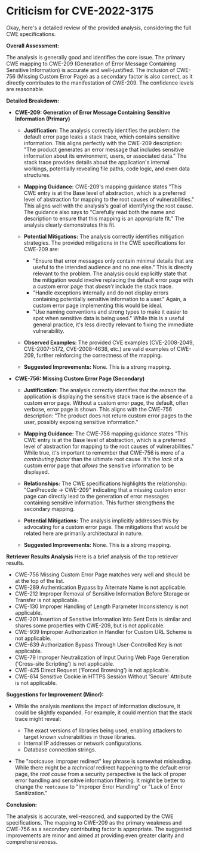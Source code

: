 # Criticism for CVE-2022-3175

Okay, here's a detailed review of the provided analysis, considering the full CWE specifications.

**Overall Assessment:**

The analysis is generally good and identifies the core issue. The primary CWE mapping to CWE-209 (Generation of Error Message Containing Sensitive Information) is accurate and well-justified. The inclusion of CWE-756 (Missing Custom Error Page) as a secondary factor is also correct, as it directly contributes to the manifestation of CWE-209. The confidence levels are reasonable.

**Detailed Breakdown:**

*   **CWE-209: Generation of Error Message Containing Sensitive Information (Primary)**

    *   **Justification:** The analysis correctly identifies the problem: the default error page leaks a stack trace, which contains sensitive information. This aligns perfectly with the CWE-209 description: "The product generates an error message that includes sensitive information about its environment, users, or associated data." The stack trace provides details about the application's internal workings, potentially revealing file paths, code logic, and even data structures.

    *   **Mapping Guidance:** CWE-209's mapping guidance states "This CWE entry is at the Base level of abstraction, which is a preferred level of abstraction for mapping to the root causes of vulnerabilities." This aligns well with the analysis's goal of identifying the root cause. The guidance also says to "Carefully read both the name and description to ensure that this mapping is an appropriate fit."  The analysis clearly demonstrates this fit.

    *   **Potential Mitigations:** The analysis correctly identifies mitigation strategies. The provided mitigations in the CWE specifications for CWE-209 are:
        *   "Ensure that error messages only contain minimal details that are useful to the intended audience and no one else." This is directly relevant to the problem. The analysis could explicitly state that the mitigation would involve replacing the default error page with a custom error page that *doesn't* include the stack trace.
        *   "Handle exceptions internally and do not display errors containing potentially sensitive information to a user." Again, a custom error page implementing this would be ideal.
        *   "Use naming conventions and strong types to make it easier to spot when sensitive data is being used." While this is a useful general practice, it's less directly relevant to fixing the immediate vulnerability.

    *   **Observed Examples:** The provided CVE examples (CVE-2008-2049, CVE-2007-5172, CVE-2008-4638, etc.) are valid examples of CWE-209, further reinforcing the correctness of the mapping.
    *   **Suggested Improvements:** None. This is a strong mapping.

*   **CWE-756: Missing Custom Error Page (Secondary)**

    *   **Justification:** The analysis correctly identifies that the *reason* the application is displaying the sensitive stack trace is the absence of a custom error page. Without a custom error page, the default, often verbose, error page is shown. This aligns with the CWE-756 description: "The product does not return custom error pages to the user, possibly exposing sensitive information."

    *   **Mapping Guidance:** The CWE-756 mapping guidance states "This CWE entry is at the Base level of abstraction, which is a preferred level of abstraction for mapping to the root causes of vulnerabilities."  While true, it's important to remember that CWE-756 is more of a *contributing factor* than the ultimate root cause. It's the *lack* of a custom error page that *allows* the sensitive information to be displayed.

    *   **Relationships:** The CWE specifications highlights the relationship: "CanPrecede -> CWE-209" indicating that a missing custom error page can directly lead to the generation of error messages containing sensitive information. This further strengthens the secondary mapping.

    *   **Potential Mitigations:** The analysis implicitly addresses this by advocating for a custom error page. The mitigations that would be related here are primarily architectural in nature.

    *   **Suggested Improvements:** None. This is a strong mapping.

**Retriever Results Analysis**
Here is a brief analysis of the top retriever results.
* CWE-756 Missing Custom Error Page matches very well and should be at the top of the list.
* CWE-289 Authentication Bypass by Alternate Name is not applicable.
* CWE-212 Improper Removal of Sensitive Information Before Storage or Transfer is not applicable.
* CWE-130 Improper Handling of Length Parameter Inconsistency is not applicable.
* CWE-201 Insertion of Sensitive Information Into Sent Data is similar and shares some properties with CWE-209, but is not applicable.
* CWE-939 Improper Authorization in Handler for Custom URL Scheme is not applicable.
* CWE-639 Authorization Bypass Through User-Controlled Key is not applicable.
* CWE-79 Improper Neutralization of Input During Web Page Generation ('Cross-site Scripting') is not applicable.
* CWE-425 Direct Request ('Forced Browsing') is not applicable.
* CWE-614 Sensitive Cookie in HTTPS Session Without 'Secure' Attribute is not applicable.

**Suggestions for Improvement (Minor):**

*   While the analysis mentions the impact of information disclosure, it could be slightly expanded. For example, it could mention that the stack trace might reveal:
    *   The exact versions of libraries being used, enabling attackers to target known vulnerabilities in those libraries.
    *   Internal IP addresses or network configurations.
    *   Database connection strings.

*   The "rootcause: improper redirect" key phrase is somewhat misleading. While there might be a *technical* redirect happening to the default error page, the *root cause* from a security perspective is the lack of proper error handling and sensitive information filtering. It might be better to change the `rootcause` to "Improper Error Handling" or "Lack of Error Sanitization."

**Conclusion:**

The analysis is accurate, well-reasoned, and supported by the CWE specifications. The mapping to CWE-209 as the primary weakness and CWE-756 as a secondary contributing factor is appropriate. The suggested improvements are minor and aimed at providing even greater clarity and comprehensiveness.
